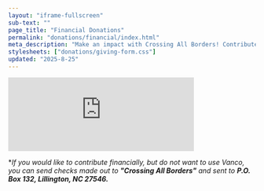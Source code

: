 ```yaml
---
layout: "iframe-fullscreen"
sub-text: ""
page_title: "Financial Donations"
permalink: "donations/financial/index.html"
meta_description: "Make an impact with Crossing All Borders! Contribute financially to help those in need locally and globally."
stylesheets: ["donations/giving-form.css"]
updated: "2025-8-25"
---
```




<iframe id="v-frame" width="75%" frameborder="0" allow="clipboard-write" src="https://secure.myvanco.com/L-ZXHS" scrolling="no"></iframe>
<script type="application/javascript">
  window.onmessage=(e=>{const n=document.getElementById("v-frame");"https://secure.myvanco.com"===e.origin&&e.data.height&&(n.height=e.data.height,n.overflow="hidden")});
</script>

**If you would like to contribute financially, but do not want to use Vanco, you can send checks made out to **"Crossing All Borders"** and sent to **P.O. Box 132, Lillington, NC 27546.***

